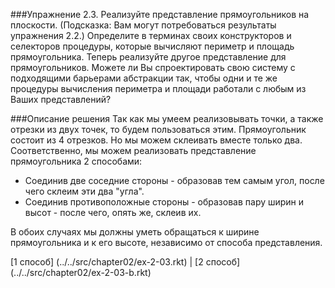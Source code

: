 ###Упражнение 2.3.
Реализуйте представление прямоугольников на плоскости. (Подсказка: Вам могут потребоваться
результаты упражнения 2.2.) Определите в терминах своих конструкторов и селекторов процедуры,
которые вычисляют периметр и площадь прямоугольника. Теперь реализуйте другое представление
для прямоугольников. Можете ли Вы спроектировать свою систему с подходящими барьерами
абстракции так, чтобы одни и те же процедуры вычисления периметра и площади работали с
любым из Ваших представлений?


###Описание решения
Так как мы умеем реализовывать точки, а также отрезки из двух точек, то будем пользоваться этим.
Прямоугольник состоит из 4 отрезков. Но мы можем склеивать вместе только два. Соответственно, мы можем
реализовать представление прямоугольника 2 способами:
* Соединив две соседние стороны - образовав тем самым угол, после чего склеим эти два "угла".
* Соединив противоположные стороны - образовав пару ширин и высот - после чего, опять же, склеив их.

В обоих случаях мы должны уметь обращаться к ширине прямоугольника и к его высоте, независимо от способа представления.

[1 способ] (../../src/chapter02/ex-2-03.rkt) | [2 способ] (../../src/chapter02/ex-2-03-b.rkt)
